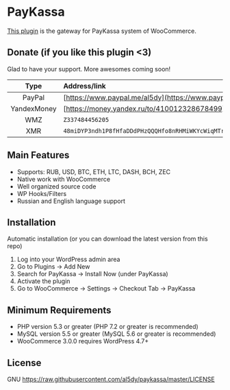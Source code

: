 # PayKassa

[This plugin](https://wordpress.org/plugins/paykassa/) is the gateway for PayKassa system of WooCommerce.

## Donate (if you like this plugin <3)

Glad to have your support. More awesomes coming soon!

| Type | Address/link |
| :---: | :--- |
| PayPal | [https://www.paypal.me/al5dy](https://www.paypal.me/al5dy/5usd) |
| YandexMoney | [https://money.yandex.ru/to/410012328678499](https://money.yandex.ru/to/410012328678499) |
| WMZ | `Z337484456205` |
| XMR | `48miDYP3ndh1P8fHfaDDdPHzQQQHfo8nRHMiWKYcWiqMTrY9uNkBUJiHNKBg8zWEx875JtpyQBtcA6BzVsyHowKA42ARwZh` |


## Main Features

* Supports: RUB, USD, BTC, ETH, LTC, DASH, BCH, ZEC
* Native work with WooCommerce
* Well organized source code
* WP Hooks/Filters
* Russian and English language support


## Installation

Automatic installation (or you can download the latest version from this repo)

1. Log into your WordPress admin area
2. Go to Plugins -> Add New
3. Search for PayKassa -> Install Now (under PayKassa)
4. Activate the plugin
5. Go to WooCommerce -> Settings -> Checkout Tab -> PayKassa


## Minimum Requirements

* PHP version 5.3 or greater (PHP 7.2 or greater is recommended)
* MySQL version 5.5 or greater (MySQL 5.6 or greater is recommended)
* WooCommerce 3.0.0 requires WordPress 4.7+


## License

GNU <https://raw.githubusercontent.com/al5dy/paykassa/master/LICENSE>
